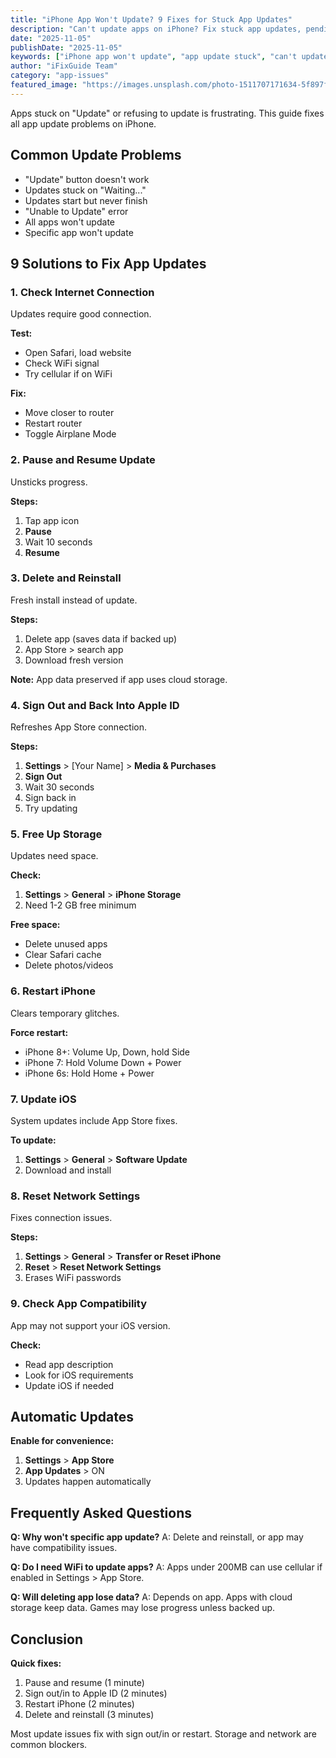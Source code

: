```yaml
---
title: "iPhone App Won't Update? 9 Fixes for Stuck App Updates"
description: "Can't update apps on iPhone? Fix stuck app updates, pending downloads, and App Store update problems with our troubleshooting guide."
date: "2025-11-05"
publishDate: "2025-11-05"
keywords: ["iPhone app won't update", "app update stuck", "can't update apps", "app update pending", "fix app updates"]
author: "iFixGuide Team"
category: "app-issues"
featured_image: "https://images.unsplash.com/photo-1511707171634-5f897ff02aa9?w=1200&q=80"
---
```


Apps stuck on "Update" or refusing to update is frustrating. This guide fixes all app update problems on iPhone.

## Common Update Problems

- "Update" button doesn't work
- Updates stuck on "Waiting..."
- Updates start but never finish
- "Unable to Update" error
- All apps won't update
- Specific app won't update

## 9 Solutions to Fix App Updates

### 1. Check Internet Connection

Updates require good connection.

**Test:**
- Open Safari, load website
- Check WiFi signal
- Try cellular if on WiFi

**Fix:**
- Move closer to router
- Restart router
- Toggle Airplane Mode

### 2. Pause and Resume Update

Unsticks progress.

**Steps:**
1. Tap app icon
2. **Pause**
3. Wait 10 seconds
4. **Resume**

### 3. Delete and Reinstall

Fresh install instead of update.

**Steps:**
1. Delete app (saves data if backed up)
2. App Store > search app
3. Download fresh version

**Note:** App data preserved if app uses cloud storage.

### 4. Sign Out and Back Into Apple ID

Refreshes App Store connection.

**Steps:**
1. **Settings** > [Your Name] > **Media & Purchases**
2. **Sign Out**
3. Wait 30 seconds
4. Sign back in
5. Try updating

### 5. Free Up Storage

Updates need space.

**Check:**
1. **Settings** > **General** > **iPhone Storage**
2. Need 1-2 GB free minimum

**Free space:**
- Delete unused apps
- Clear Safari cache
- Delete photos/videos

### 6. Restart iPhone

Clears temporary glitches.

**Force restart:**
- iPhone 8+: Volume Up, Down, hold Side
- iPhone 7: Hold Volume Down + Power
- iPhone 6s: Hold Home + Power

### 7. Update iOS

System updates include App Store fixes.

**To update:**
1. **Settings** > **General** > **Software Update**
2. Download and install

### 8. Reset Network Settings

Fixes connection issues.

**Steps:**
1. **Settings** > **General** > **Transfer or Reset iPhone**
2. **Reset** > **Reset Network Settings**
3. Erases WiFi passwords

### 9. Check App Compatibility

App may not support your iOS version.

**Check:**
- Read app description
- Look for iOS requirements
- Update iOS if needed

## Automatic Updates

**Enable for convenience:**
1. **Settings** > **App Store**
2. **App Updates** > ON
3. Updates happen automatically

## Frequently Asked Questions

**Q: Why won't specific app update?**
A: Delete and reinstall, or app may have compatibility issues.

**Q: Do I need WiFi to update apps?**
A: Apps under 200MB can use cellular if enabled in Settings > App Store.

**Q: Will deleting app lose data?**
A: Depends on app. Apps with cloud storage keep data. Games may lose progress unless backed up.

## Conclusion

**Quick fixes:**
1. Pause and resume (1 minute)
2. Sign out/in to Apple ID (2 minutes)
3. Restart iPhone (2 minutes)
4. Delete and reinstall (3 minutes)

Most update issues fix with sign out/in or restart. Storage and network are common blockers.

